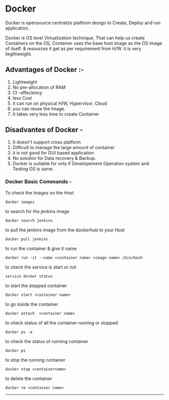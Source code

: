 # Docker

Docker is opensource centralize platform design to Create, Deploy and run application.

Docker is OS level Virtualization technique, That can help us create Containers on the OS, 
Container uses the base host image as the OS image of itself. & resources it get as per requirement from H/W. it is very lieghtweight. 

## Advantages of Docker :- 

1. Lightweight 
2. No pre-allocation of RAM 
3. CI -effeciency 
4. less Cost
5. it can run on physical H/W, Hypervisor, Cloud
6. you can reuse the Image.
7. It takes very less time to create Container

## Disadvantes of Docker - 

1. It doesn't support cross platform
2. Difficult to manage the large amount of container
3. it is not good for GUI based application
4. No solution for Data recovery & Backup.
5. Docker is suitable for only if Developement Operation system and Testing OS is same.


### Docker Basic Commands - 

To check the Images on the Host
``` 
docker images
```
to search for the jenkins image    

``` 
docker search jenkins
``` 

to pull the jenkins image from the dockerhub to your Host 
``` 
docker pull jenkins
``` 
to run the container & give it name 

``` 
docker run -it --name <container name> <image name> /bin/bash
``` 

to check the service is start or not 
``` 
service docker status
``` 

to start the stopped container 
``` 
docker start <container name>
``` 

to go inside the container

``` 
docker attach  <container name>
``` 

to check status of all the container running or stopped
```
docker ps -a
``` 

to check the status of running container

```
docker ps
``` 

to stop the running container 
``` 
docker stop <containername>
``` 

to delete the container 
``` 
docker rm <container name>
```  

************************************************************************





   



